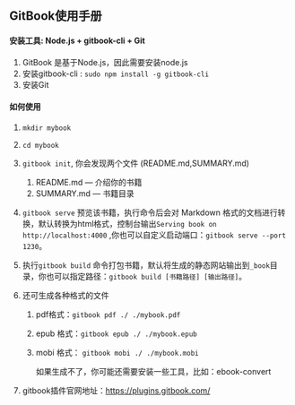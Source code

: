 <!--
 * @Author: hf
 * @Date: 2019-04-19 15:39:50
 * @LastEditTime: 2022-08-10 11:55:05
 * @LastEditors: hf
-->
## GitBook使用手册

#### 安装工具: Node.js + gitbook-cli + Git

1. GitBook 是基于Node.js，因此需要安装node.js
2. 安装gitbook-cli :  `sudo npm install -g gitbook-cli`
3. 安装Git

#### 如何使用

1. `mkdir mybook`

2. `cd mybook`

3. `gitbook init`, 你会发现两个文件 (README.md,SUMMARY.md)
   1. README.md — 介绍你的书籍
   2. SUMMARY.md — 书籍目录

4. `gitbook serve` 预览该书籍，执行命令后会对 Markdown 格式的文档进行转换，默认转换为html格式，控制台输出`Serving book on http://localhost:4000` ,你也可以自定义启动端口：`gitbook serve --port 1230`。

5. 执行`gitbook build` 命令打包书籍，默认将生成的静态网站输出到`_book`目录，你也可以指定路径：`gitbook build [书籍路径] [输出路径]`。

6. 还可生成各种格式的文件

   1. pdf格式：`gitbook pdf ./ ./mybook.pdf`

   2. epub 格式：`gitbook epub ./ ./mybook.epub`

   3. mobi 格式： `gitbook mobi ./ ./mybook.mobi`

      如果生成不了，你可能还需要安装一些工具，比如：ebook-convert 

7. gitbook插件官网地址：https://plugins.gitbook.com/








